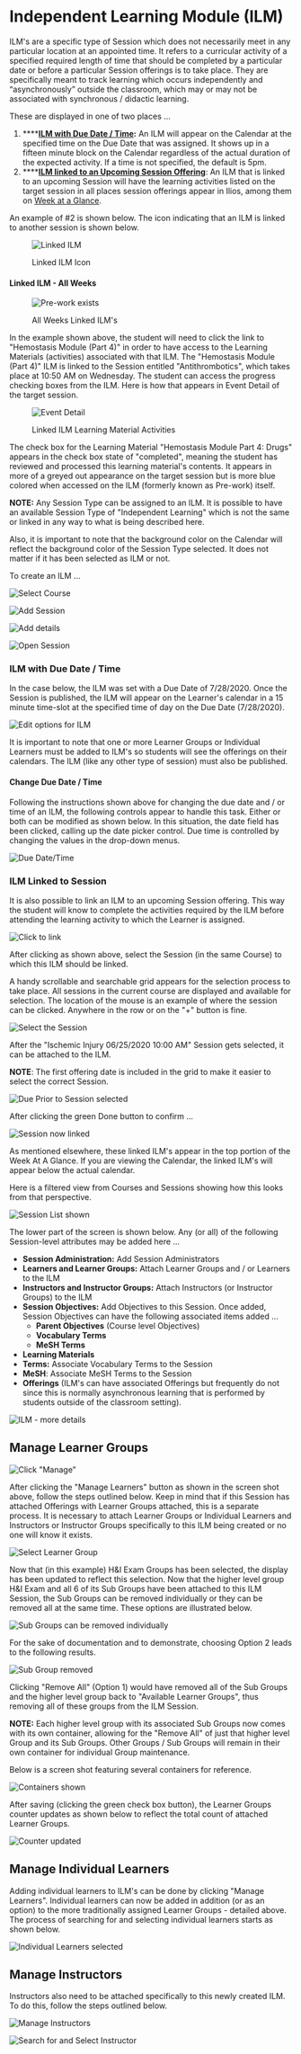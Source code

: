 # Independent Learning Module (ILM)

ILM's are a specific type of Session which does not necessarily meet in any particular location at an appointed time. It refers to a curricular activity of a specified required length of time that should be completed by a particular date or before a particular Session offerings is to take place. They are specifically meant to track learning which occurs independently and “asynchronously” outside the classroom, which may or may not be associated with synchronous / didactic learning.

These are displayed in one of two places ...

1. ****[**ILM with Due Date / Time**](https://iliosproject.gitbook.io/ilios-user-guide/courses-and-sessions/sessions/independent-learning-module-ilm#ilm-with-due-date-time)**:** An ILM will appear on the Calendar at the specified time on the Due Date that was assigned. It shows up in a fifteen minute block on the Calendar regardless of the actual duration of the expected activity. If a time is not specified, the default is 5pm.
2. ****[**ILM linked to an Upcoming Session Offering**](https://iliosproject.gitbook.io/ilios-user-guide/courses-and-sessions/sessions/independent-learning-module-ilm#ilm-linked-to-session): An ILM that is linked to an upcoming Session will have the learning activities listed on the target session in all places session offerings appear in Ilios, among them on [Week at a Glance](https://iliosproject.gitbook.io/ilios-user-guide/dashboard/week-at-a-glance).

An example of #2 is shown below. The icon indicating that an ILM is linked to another session is shown below.

<figure>
    <img src="../../images/ilm/linked_ILM_Icon.png" alt="Linked ILM">
    <figcaption>
      <p>Linked ILM Icon</p>
    </figcaption>
</figure>

#### Linked ILM - All Weeks

<figure>
  <img src="../../images/ilm/showing_pre_work.png" alt="Pre-work exists">
  <figcaption>
    <p>All Weeks Linked ILM's</p>
  </figcaption>
</figure>

In the example shown above, the student will need to click the link to "Hemostasis Module (Part 4)" in order to have access to the Learning Materials (activities) associated with that ILM. The "Hemostasis Module (Part 4)" ILM is linked to the Session entitled "Antithrombotics", which takes place at 10:50 AM on Wednesday. The student can access the progress checking boxes from the ILM. Here is how that appears in Event Detail of the target session.

<figure>
  <img src="../../images/ilm/linked_ILMs.png" alt="Event Detail">
    <figcaption>
    <p>Linked ILM Learning Material Activities</p>
  </figcaption>
</figure>

The check box for the Learning Material "Hemostasis Module Part 4: Drugs" appears in the check box state of "completed", meaning the student has reviewed and processed this learning material's contents. It appears in more of a greyed out appearance on the target session but is more blue colored when accessed on the ILM (formerly known as Pre-work) itself.

**NOTE:** Any Session Type can be assigned to an ILM. It is possible to have an available Session Type of "Independent Learning" which is not the same or linked in any way to what is being described here.

Also, it is important to note that the background color on the Calendar will reflect the background color of the Session Type selected. It does not matter if it has been selected as ILM or not.

To create an ILM ...

![Select Course](../../images/ilm/find_course.png)

![Add Session](../../images/ilm/add_session.png)

![Add details](../../images/ilm/add_session_details.png)

![Open Session](../../images/ilm/open_session.png)

### ILM with Due Date / Time

In the case below, the ILM was set with a Due Date of 7/28/2020. Once the Session is published, the ILM will appear on the Learner's calendar in a 15 minute time-slot at the specified time of day on the Due Date (7/28/2020).

![Edit options for ILM](../../images/ilm/edit_options.png)

It is important to note that one or more Learner Groups or Individual Learners must be added to ILM's so students will see the offerings on their calendars. The ILM (like any other type of session) must also be published.

#### Change Due Date / Time

Following the instructions shown above for changing the due date and / or time of an ILM, the following controls appear to handle this task. Either or both can be modified as shown below. In this situation, the date field has been clicked, calling up the date picker control. Due time is controlled by changing the values in the drop-down menus.

![Due Date/Time](../../images/ilm/due_dt_time.png)

### ILM Linked to Session

It is also possible to link an ILM to an upcoming Session offering. This way the student will know to complete the activities required by the ILM before attending the learning activity to which the Learner is assigned.

![Click to link](../../images/ilm/ilm_screen1.png)

After clicking as shown above, select the Session (in the same Course) to which this ILM should be linked.

A handy scrollable and searchable grid appears for the selection process to take place. All sessions in the current course are displayed and available for selection. The location of the mouse is an example of where the session can be clicked. Anywhere in the row or on the "+" button is fine.

![Select the Session](../../images/ilm/ilm_screen2.png)

After the "Ischemic Injury 06/25/2020 10:00 AM" Session gets selected, it can be attached to the ILM.

**NOTE**: The first offering date is included in the grid to make it easier to select the correct Session.

![Due Prior to Session selected](../../images/ilm/ilm_screen3.png)

After clicking the green Done button to confirm ...

![Session now linked](../../images/ilm/ilm_screen4.png)

As mentioned elsewhere, these linked ILM's appear in the top portion of the Week At A Glance. If you are viewing the Calendar, the linked ILM's will appear below the actual calendar.

Here is a filtered view from Courses and Sessions showing how this looks from that perspective.

![Session List shown](../../images/ilm/ilm_screen5.png)

The lower part of the screen is shown below. Any (or all) of the following Session-level attributes may be added here ...

* **Session Administration:** Add Session Administrators
* **Learners and Learner Groups:** Attach Learner Groups and / or Learners to the ILM
* **Instructors and Instructor Groups:** Attach Instructors (or Instructor Groups) to the ILM
* **Session Objectives:** Add Objectives to this Session. Once added, Session Objectives can have the following associated items added ...
  * **Parent Objectives** (Course level Objectives)
  * **Vocabulary Terms**&#x20;
  * **MeSH Terms**
* **Learning Materials**
* **Terms:** Associate Vocabulary Terms to the Session
* **MeSH**: Associate MeSH Terms to the Session
* **Offerings** (ILM's can have associated Offerings but frequently do not since this is normally asynchronous learning that is performed by students outside of the classroom setting).

![ILM - more details](../../images/ilm/ilm_screen6.png)

## Manage Learner Groups

![Click "Manage"](../../images/ilm/manage_learners.png)

After clicking the "Manage Learners" button as shown in the screen shot above, follow the steps outlined below. Keep in mind that if this Session has attached Offerings with Learner Groups attached, this is a separate process. It is necessary to attach Learner Groups or Individual Learners and Instructors or Instructor Groups specifically to this ILM being created or no one will know it exists.

![Select Learner Group](../../images/ilm/select_lg.png)

Now that (in this example) H\&I Exam Groups has been selected, the display has been updated to reflect this selection. Now that the higher level group H\&I Exam and all 6 of its Sub Groups have been attached to this ILM Session, the Sub Groups can be removed individually or they can be removed all at the same time. These options are illustrated below.

![Sub Groups can be removed individually](../../images/ilm/indiv_sub_removal.png)

For the sake of documentation and to demonstrate, choosing Option 2 leads to the following results.

![Sub Group removed](../../images/ilm/sub_removed.png)

Clicking "Remove All" (Option 1) would have removed all of the Sub Groups and the higher level group back to "Available Learner Groups", thus removing all of these groups from the ILM Session.

**NOTE:** Each higher level group with its associated Sub Groups now comes with its own container, allowing for the "Remove All" of just that higher level Group and its Sub Groups. Other Groups / Sub Groups will remain in their own container for individual Group maintenance.

Below is a screen shot featuring several containers for reference.

![Containers shown](../../images/ilm/containers_shown.png)

After saving (clicking the green check box button), the Learner Groups counter updates as shown below to reflect the total count of attached Learner Groups.

![Counter updated](../../images/ilm/counter_updated.png)

## Manage Individual Learners

Adding individual learners to ILM's can be done by clicking "Manage Learners". Individual learners can now be added in addition (or as an option) to the more traditionally assigned Learner Groups - detailed above. The process of searching for and selecting individual learners starts as shown below.

![Individual Learners selected](../../images/ilm/indiv_learners_selected.png)

## Manage Instructors

Instructors also need to be attached specifically to this newly created ILM. To do this, follow the steps outlined below.

![Manage Instructors](../../images/ilm/manage_instructors.png)

![Search for and Select Instructor](../../images/ilm/select_instructor.png)
